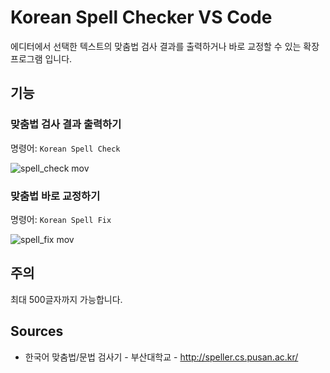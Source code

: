 # Korean Spell Checker VS Code

에디터에서 선택한 텍스트의 맞춤법 검사 결과를 출력하거나 바로 교정할 수 있는 확장 프로그램 입니다.

## 기능

### 맞춤법 검사 결과 출력하기

명령어: `Korean Spell Check`

![spell_check mov](https://user-images.githubusercontent.com/14071105/67222552-8401d700-f468-11e9-895e-11360891b82e.gif)

### 맞춤법 바로 교정하기

명령어: `Korean Spell Fix`

![spell_fix mov](https://user-images.githubusercontent.com/14071105/67222553-8401d700-f468-11e9-9143-0304bd9fe83e.gif)

## 주의

최대 500글자까지 가능합니다.

## Sources

* 한국어 맞춤법/문법 검사기 - 부산대학교 - http://speller.cs.pusan.ac.kr/
